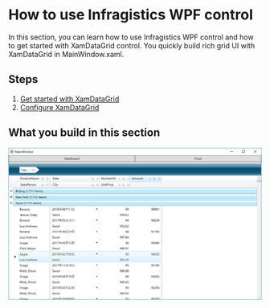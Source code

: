 #  How to use Infragistics WPF control

In this section, you can learn how to use Infragistics WPF control and how to get started with XamDataGrid control. You quickly build rich grid UI with XamDataGrid in MainWindow.xaml.

## Steps
1. [Get started with XamDataGrid](01-01-Get-started-with-XamDataGrid.md)
3. [Configure XamDataGrid](01-02-Configure-XamDataGrid.md)

## What you build in this section

![](../assets/01-02-01.png)
